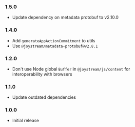 ### 1.5.0

- Update dependency on metadata protobuf to v2.10.0

### 1.4.0

- Add `generateAppActionCommitment` to utils
- Use `@joystream/metadata-protobuf@v2.8.1`

### 1.2.0

- Don't use Node global `Buffer` in `@joystream/js/content` for interoperability with browsers

### 1.1.0

- Update outdated dependencies

### 1.0.0

- Initial release
